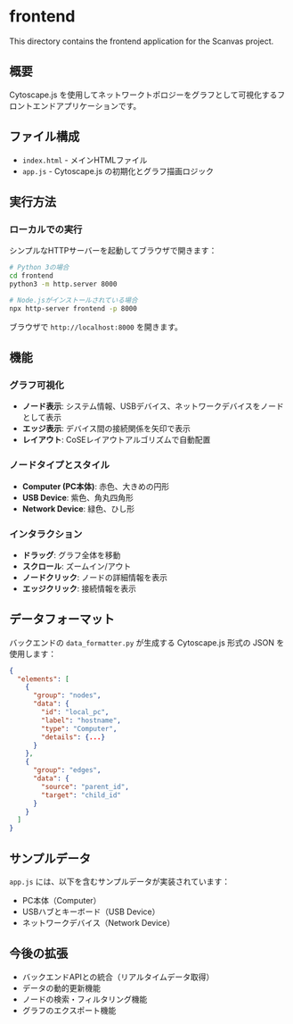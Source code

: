 # frontend

This directory contains the frontend application for the Scanvas project.

## 概要

Cytoscape.js を使用してネットワークトポロジーをグラフとして可視化するフロントエンドアプリケーションです。

## ファイル構成

- `index.html` - メインHTMLファイル
- `app.js` - Cytoscape.js の初期化とグラフ描画ロジック

## 実行方法

### ローカルでの実行

シンプルなHTTPサーバーを起動してブラウザで開きます：

```bash
# Python 3の場合
cd frontend
python3 -m http.server 8000

# Node.jsがインストールされている場合
npx http-server frontend -p 8000
```

ブラウザで `http://localhost:8000` を開きます。

## 機能

### グラフ可視化

- **ノード表示**: システム情報、USBデバイス、ネットワークデバイスをノードとして表示
- **エッジ表示**: デバイス間の接続関係を矢印で表示
- **レイアウト**: CoSEレイアウトアルゴリズムで自動配置

### ノードタイプとスタイル

- **Computer (PC本体)**: 赤色、大きめの円形
- **USB Device**: 紫色、角丸四角形
- **Network Device**: 緑色、ひし形

### インタラクション

- **ドラッグ**: グラフ全体を移動
- **スクロール**: ズームイン/アウト
- **ノードクリック**: ノードの詳細情報を表示
- **エッジクリック**: 接続情報を表示

## データフォーマット

バックエンドの `data_formatter.py` が生成する Cytoscape.js 形式の JSON を使用します：

```json
{
  "elements": [
    {
      "group": "nodes",
      "data": {
        "id": "local_pc",
        "label": "hostname",
        "type": "Computer",
        "details": {...}
      }
    },
    {
      "group": "edges",
      "data": {
        "source": "parent_id",
        "target": "child_id"
      }
    }
  ]
}
```

## サンプルデータ

`app.js` には、以下を含むサンプルデータが実装されています：

- PC本体（Computer）
- USBハブとキーボード（USB Device）
- ネットワークデバイス（Network Device）

## 今後の拡張

- バックエンドAPIとの統合（リアルタイムデータ取得）
- データの動的更新機能
- ノードの検索・フィルタリング機能
- グラフのエクスポート機能
